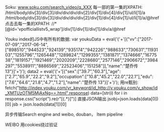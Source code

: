 Soku: www.soku.com/search_video/q_XXX
每一部的第一集的XPATH: /html/body/div[3]/div[3]/div/div/div/div[2]/div[1]/div[4]/div[1]/ul/li[1]/a
/html/body/div[3]/div[3]/div/div/div/div[2]/div[1]/div[4]/div[1]/ul/li[1]/a/@href
点击去每一集的XPATH: //*[@id='vpofficiallistv5_wrap']/div[1]/div[1]/div[1]/div/a/@href


Youku index的JS中有所有的数据:
    var youkuData = eval('('+'[{"vv":["2017-07-09","2017-06-14",["898510","944523","924139","935174","942226","988633","730631","1193103","1255796","1265448","1289824","1299355","1381871","1374666","1677538","1819157","1921469","2020209","2228680","2577146","2906672","3984297","5538911","8886569","22523406","151258"]],"name":"楚乔传 13"}]'+')');
    data2 = eval('('+'[{"sex":["39.7","60.3"],"age":["2.7","65.9","22.2","9.2"],"occupation":["10.8","45.2","22.0","22.1"],"edu":["7.6","64.6","21.8","4.7","1.2"],"name":"楚乔传 13"}]'+')');
用re甄别:
fetch("http://index.youku.com/vr_keyword/id_http://v.youku.com/v_show/id_XMTUzOTM5MjAxNg==.html",response)
data=[str(i) for i in response.css("script").re(r"\[\{.*\}\]")]
直接JSON输出
jsobj=json.loads(data[0])[0]
jsb = json.loads(data[1])[0]

异步传输Search engine and weibo, douban， Item pipeline

WEIBO
用cookies绕过验证
